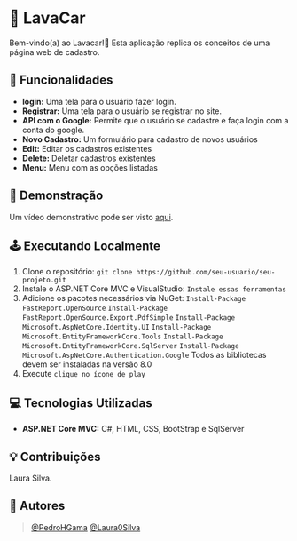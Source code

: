 # 📌 LavaCar

Bem-vindo(a) ao Lavacar!👋 Esta aplicação replica os conceitos de uma página web de cadastro.

## 📌 Funcionalidades

- **login:** Uma tela para o usuário fazer login.
- **Registrar:** Uma tela para o usuário se registrar no site.
- **API com o Google:** Permite que o usuário se cadastre e faça login com a conta do google.
- **Novo Cadastro:** Um formulário para cadastro de novos usuários
- **Edit:** Editar os cadastros existentes
- **Delete:** Deletar cadastros existentes
- **Menu:** Menu com as opções listadas


## 🌝 Demonstração

Um vídeo demonstrativo pode ser visto [aqui](https://youtu.be/m5APCOIz098).


## 🕹 Executando Localmente

1. Clone o repositório: `git clone https://github.com/seu-usuario/seu-projeto.git`
2. Instale o ASP.NET Core MVC e VisualStudio: `Instale essas ferramentas`
3. Adicione os pacotes necessários via NuGet: `Install-Package FastReport.OpenSource`
`Install-Package FastReport.OpenSource.Export.PdfSimple`
`Install-Package Microsoft.AspNetCore.Identity.UI`
`Install-Package Microsoft.EntityFrameworkCore.Tools`
`Install-Package Microsoft.EntityFrameworkCore.SqlServer`
`Install-Package Microsoft.AspNetCore.Authentication.Google`
Todos as bibliotecas devem ser instaladas na versão 8.0
5. Execute `clique no ícone de play`


## 💻 Tecnologias Utilizadas

- **ASP.NET Core MVC:** C#, HTML, CSS, BootStrap e SqlServer
 
## 💡 Contribuições

Laura Silva.


## 🧑 Autores
>[@PedroHGama](https://www.github.com/pedrohgama)
>[@Laura0Silva](https://github.com/Laura0silva)
